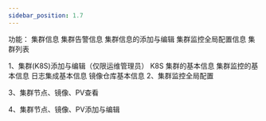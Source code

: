 ```yaml
---
sidebar_position: 1.7
---
```

功能：
集群信息
集群告警信息
集群信息的添加与编辑
集群监控全局配置信息
集群列表


1、集群(K8S)添加与编辑（仅限运维管理员）
K8S 集群的基本信息
集群监控的基本信息
日志集成基本信息
镜像仓库基本信息
2、集群监控全局配置






3、集群节点、镜像、PV查看

4、集群节点、镜像、PV添加与编辑


